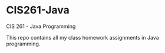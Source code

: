 # CIS261-Java

CIS 261 - Java Programming

This repo contains all my class homework assignments in Java programming.
